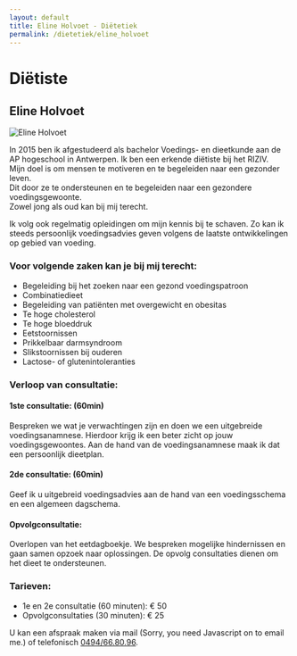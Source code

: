 ```yaml
---
layout: default
title: Eline Holvoet - Diëtetiek
permalink: /dietetiek/eline_holvoet
---
```



# Diëtiste

## Eline Holvoet

<picture class="portret">
	<source srcset="/img/Eline_desktop_300x478.webp" media="(min-width: 769px)" type="image/webp">
	<source srcset="/img/Eline_desktop_300x478.jpg" media="(min-width: 769px)">
	<source srcset="/img/Eline_mobile_404x391.webp" type="image/webp">
	<img srcset="/img/Eline_mobile_404x391.jpg" alt="Eline Holvoet">
</picture>

In 2015 ben ik afgestudeerd als bachelor Voedings- en dieetkunde aan de AP hogeschool in Antwerpen. Ik ben een erkende diëtiste bij het RIZIV.   
Mijn doel is om mensen te motiveren en te begeleiden naar een gezonder leven.  
Dit door ze te ondersteunen en te begeleiden naar een gezondere voedingsgewoonte.    
Zowel jong als oud kan bij mij terecht.      
  
Ik volg ook regelmatig opleidingen om mijn kennis bij te schaven. Zo kan ik steeds persoonlijk voedingsadvies geven volgens de laatste ontwikkelingen op gebied van voeding.  

### Voor volgende zaken kan je bij mij terecht: 

* Begeleiding bij het zoeken naar een gezond voedingspatroon 
* Combinatiedieet 
* Begeleiding van patiënten met overgewicht en obesitas 
* Te hoge cholesterol 
* Te hoge bloeddruk 
* Eetstoornissen 
* Prikkelbaar darmsyndroom 
* Slikstoornissen bij ouderen 
* Lactose- of glutenintoleranties 


### Verloop van consultatie: 

#### 1ste consultatie: (60min) 

Bespreken we wat je verwachtingen zijn en doen we een uitgebreide voedingsanamnese. Hierdoor krijg ik een beter zicht op jouw voedingsgewoontes. Aan de hand van de voedingsanamnese maak ik dat een persoonlijk dieetplan.   

#### 2de consultatie: (60min)  
Geef ik u uitgebreid voedingsadvies aan de hand van een voedingsschema en een algemeen dagschema.    

#### Opvolgconsultatie: 

Overlopen van het eetdagboekje. We bespreken mogelijke hindernissen en gaan samen opzoek naar oplossingen. De opvolg consultaties dienen om het dieet te ondersteunen.    
  
### Tarieven:  
* 1e en 2e consultatie (60 minuten): € 50 
* Opvolgconsultaties (30 minuten): € 25    
  
U kan een afspraak maken via mail (<script type="text/javascript" language="javascript"><!-- // Email obfuscator script 2.1 by Tim Williams, University of Arizona Random encryption key feature by Andrew Moulden, Site Engineering Ltd This code is freeware provided these four comment lines remain intact A wizard to generate this code is at http://www.jottings.com/obfuscator/
{ coded = "p6RX6xXR.Rb6QR@XRbRQRX.BR"; key = "VEUxKpMY49DfktyZuR1hWTibQG5JvNazwLrAP7X2sFd03Sc6Bom8jgeHIOCqln"; shift=coded.length; link=""; for (i=0; i<coded.length; i++) { if (key.indexOf(coded.charAt(i))==-1) { ltr = coded.charAt(i); link += (ltr); } else {  ltr = (key.indexOf(coded.charAt(i))-shift+key.length) % key.length; link += (key.charAt(ltr));}}document.write("<a href='mailto:"+link+"'>"+link+"</a>")} //-->
</script><noscript>Sorry, you need Javascript on to email me.</noscript>) of telefonisch <a href="tel:+32494668096" itemprop="telephone">0494/66.80.96</a>.

